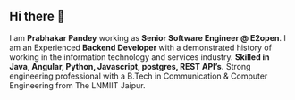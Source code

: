 ## Hi there 👋

I am **Prabhakar Pandey** working as **Senior Software Engineer @ E2open**. I am an Experienced **Backend Developer** with a demonstrated history of working in the information technology and services industry. **Skilled in Java, Angular, Python, Javascript, postgres, REST API’s.** Strong engineering professional with a B.Tech in Communication & Computer Engineering from The LNMIIT Jaipur.
